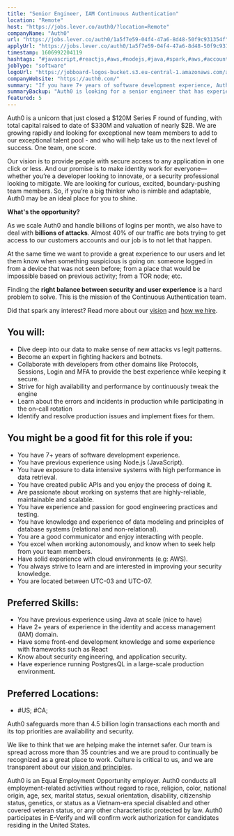```yaml
---
title: "Senior Engineer, IAM Continuous Authentication"
location: "Remote"
host: "https://jobs.lever.co/auth0/?location=Remote"
companyName: "Auth0"
url: "https://jobs.lever.co/auth0/1a5f7e59-04f4-47a6-8d48-50f9c931354f"
applyUrl: "https://jobs.lever.co/auth0/1a5f7e59-04f4-47a6-8d48-50f9c931354f/apply"
timestamp: 1606992204119
hashtags: "#javascript,#reactjs,#aws,#nodejs,#java,#spark,#aws,#accountant,#management,#postgresql,#devsec"
jobType: "software"
logoUrl: "https://jobboard-logos-bucket.s3.eu-central-1.amazonaws.com/auth0"
companyWebsite: "https://auth0.com/"
summary: "If you have 7+ years of software development experience, Auth0 is looking for someone with your skillset."
summaryBackup: "Auth0 is looking for a senior engineer that has experience in: #devsec, #javascript, #reactjs."
featured: 5
---
```


Auth0 is a unicorn that just closed a $120M Series F round of funding, with total capital raised to date of $330M and valuation of nearly $2B. We are growing rapidly and looking for exceptional new team members to add to our exceptional talent pool - and who will help take us to the next level of success. One team, one score. 

Our vision is to provide people with secure access to any application in one click or less. And our promise is to make identity work for everyone—whether you’re a developer looking to innovate, or a security professional looking to mitigate. We are looking for curious, excited, boundary-pushing team members. So, if you’re a big thinker who is nimble and adaptable, Auth0 may be an ideal place for you to shine.

**What's the opportunity?**

As we scale Auth0 and handle billions of logins per month, we also have to deal with **billions of attacks**. Almost 40% of our traffic are bots trying to get access to our customers accounts and our job is to not let that happen.

At the same time we want to provide a great experience to our users and let them know when something suspicious is going on: someone logged in from a device that was not seen before; from a place that would be impossible based on previous activity; from a TOR node; etc.

Finding the **right balance between security and user experience** is a hard problem to solve. This is the mission of the Continuous Authentication team.

Did that spark any interest? Read more about our [vision](https://auth0.com/blog/the-developer-first-identity-platform-auth0-story-and-future/) and [how we hire](https://auth0.com/blog/how-we-hire-engineers/).

## You will:

*   Dive deep into our data to make sense of new attacks vs legit patterns.
*   Become an expert in fighting hackers and botnets.
*   Collaborate with developers from other domains like Protocols, Sessions, Login and MFA to provide the best experience while keeping it secure.
*   Strive for high availability and performance by continuously tweak the engine
*   Learn about the errors and incidents in production while participating in the on-call rotation
*   Identify and resolve production issues and implement fixes for them.

## You might be a good fit for this role if you:

*   You have 7+ years of software development experience.
*   You have previous experience using Node.js (JavaScript).
*   You have exposure to data intensive systems with high performance in data retrieval.
*   You have created public APIs and you enjoy the process of doing it.
*   Are passionate about working on systems that are highly-reliable, maintainable and scalable.
*   You have experience and passion for good engineering practices and testing.
*   You have knowledge and experience of data modeling and principles of database systems (relational and non-relational).
*   You are a good communicator and enjoy interacting with people.
*   You excel when working autonomously, and know when to seek help from your team members.
*   Have solid experience with cloud environments (e.g: AWS).
*   You always strive to learn and are interested in improving your security knowledge.
*   You are located between UTC-03 and UTC-07.

## Preferred Skills:

*   You have previous experience using Java at scale (nice to have)
*   Have 2+ years of experience in the identity and access management (IAM) domain.
*   Have some front-end development knowledge and some experience with frameworks such as React
*   Know about security engineering, and application security.
*   Have experience running PostgresQL in a large-scale production environment.

## Preferred Locations:

*   #US; #CA;

Auth0 safeguards more than 4.5 billion login transactions each month and its top priorities are availability and security.

We like to think that we are helping make the internet safer. Our team is spread across more than 35 countries and we are proud to continually be recognized as a great place to work. Culture is critical to us, and we are transparent about our [vision and principles](https://auth0.com/blog/the-developer-first-identity-platform-auth0-story-and-future). 

Auth0 is an Equal Employment Opportunity employer. Auth0 conducts all employment-related activities without regard to race, religion, color, national origin, age, sex, marital status, sexual orientation, disability, citizenship status, genetics, or status as a Vietnam-era special disabled and other covered veteran status, or any other characteristic protected by law. Auth0 participates in E-Verify and will confirm work authorization for candidates residing in the United States.
